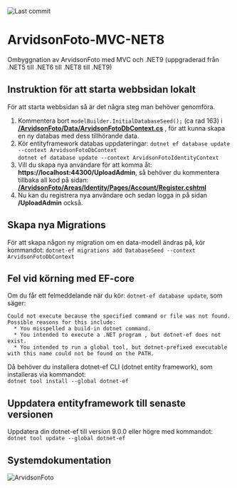 ![Last commit](https://img.shields.io/github/last-commit/pownas/ArvidsonFoto-MVC-NET8?style=flat-square&cacheSeconds=86400)

# ArvidsonFoto-MVC-NET8
 Ombyggnation av ArvidsonFoto med MVC och .NET9 (uppgraderad från .NET5 till .NET6 till .NET8 till .NET9)
  
  
## Instruktion för att starta webbsidan lokalt
För att starta webbsidan så är det några steg man behöver genomföra. 
1. Kommentera bort ```modelBuilder.InitialDatabaseSeed();``` (ca rad 163) i **[/ArvidsonFoto/Data/ArvidsonFotoDbContext.cs](https://github.com/pownas/ArvidsonFoto-MVC-NET8/blob/main/ArvidsonFoto/Data/ArvidsonFotoDbContext.cs#L163)** , för att kunna skapa en ny databas med dess tillhörande data. 
2. Kör entityframework databas uppdateringar: 
```dotnet ef database update --context ArvidsonFotoDbContext```  
```dotnet ef database update --context ArvidsonFotoIdentityContext```
3. Vill du skapa nya användare för att komma åt: **https://localhost:44300/UploadAdmin**, så behöver du kommentera tillbaka all kod på sidan: **[/ArvidsonFoto/Areas/Identity/Pages/Account/Register.cshtml](https://github.com/pownas/ArvidsonFoto-MVC-NET8/blob/main/ArvidsonFoto/Areas/Identity/Pages/Account/Register.cshtml)**
4. Nu kan du registrera nya användare och sedan logga in på sidan **/UploadAdmin** också. 
  
  
## Skapa nya Migrations
För att skapa någon ny migration om en data-modell ändras på, kör kommandot: 
```dotnet-ef migrations add DatabaseSeed --context ArvidsonFotoDbContext```
  
  
## Fel vid körning med EF-core
Om du får ett felmeddelande när du kör: ```dotnet-ef database update```, som säger:  
```
Could not execute because the specified command or file was not found.
Possible reasons for this include: 
  * You misspelled a build-in dotnet command.
  * You intended to execute a .NET program , but dotnet-ef does not exist.
  * You intended to run a global tool, but dotnet-prefixed executable with this name could not be found on the PATH.
```  
  
Då behöver du installera dotnet-ef CLI (dotnet entity framework), som installeras via kommandot:  
```dotnet tool install --global dotnet-ef```

## Uppdatera entityframework till senaste versionen
Uppdatera din dotnet-ef till version 9.0.0 eller högre med kommandot:  
```dotnet tool update --global dotnet-ef```

## Systemdokumentation
![ArvidsonFoto](https://github.com/pownas/ArvidsonFoto-MVC-NET8/blob/main/docs/Anvandningsfalls-modell-version1.0-2021-01-27.jpg?raw=true)
